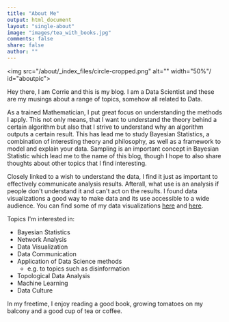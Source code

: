 ```yaml
---
title: "About Me"
output: html_document
layout: "single-about"
image: "images/tea_with_books.jpg"
comments: false
share: false
author: ""
---
```


<img src="/about/_index_files/circle-cropped.png" alt="" width="50%"/ id="aboutpic">

Hey there, I am Corrie and this is my blog. I am a Data Scientist and these are my musings about a range of topics, somehow all related to Data. 


As a trained Mathematician, I put great focus on understanding the methods I apply. This not only means, that I want to understand the theory behind a certain algorithm but also that I strive to understand why an algorithm outputs a certain result. 
This has lead me to study Bayesian Statistics, a combination of interesting theory and philosophy, as well as a framework to model and explain your data. Sampling is an important concept in Bayesian Statistic which lead me to the name of this blog, though I hope to also share thoughts about other topics that I find interesting. 

Closely linked to a wish to understand the data, I find it just as important to effectively communicate analysis results. Afterall, what use is an analysis if people don't understand it and can't act on the results. I found data visualizations a good way to make data and its use accessible to a wide audience. You can find some of my data visualizations [here](../tags/data-viz) and [here](https://github.com/corriebar/TidyTuesday).

Topics I'm interested in:

- Bayesian Statistics
- Network Analysis
- Data Visualization
- Data Communication
- Application of Data Science methods 
  - e.g. to topics such as disinformation
- Topological Data Analysis
- Machine Learning
- Data Culture


In my freetime, I enjoy reading a good book, growing tomatoes on my balcony and a good cup of tea or coffee.

